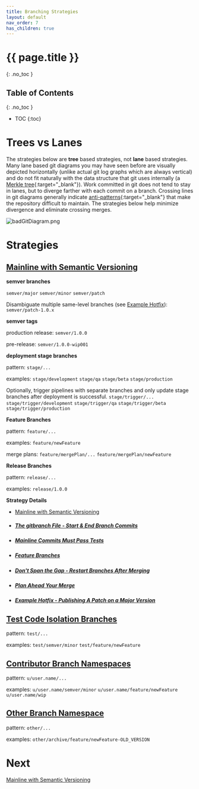 ```yaml
---
title: Branching Strategies
layout: default
nav_order: 7
has_children: true
---
```

# {{ page.title }}
{: .no_toc }

## Table of Contents
{: .no_toc }

- TOC
{:toc}

# Trees vs Lanes

The strategies below are __tree__ based strategies, not __lane__ based strategies. Many lane based git diagrams you may have seen before are visually depicted horizontally (unlike actual git log graphs which are always vertical) and do not fit naturally with the data structure that git uses internally (a [Merkle tree](https://en.wikipedia.org/wiki/Merkle_tree){:target="_blank"}). Work committed in git does not tend to stay in lanes, but to diverge farther with each commit on a branch. Crossing lines in git diagrams generally indicate [anti-patterns](https://en.wikipedia.org/wiki/Anti-pattern){:target="_blank"} that make the repository difficult to maintain. The strategies below help minimize divergence and eliminate crossing merges.

![badGitDiagram.png](/{{site.github.repository_name}}/assets/images/badGitDiagram.png)

# Strategies

## [Mainline with Semantic Versioning](./Mainline-with-Semantic-Versioning/Mainline-with-Semantic-Versioning.html)

**semver branches**

`semver/major`
`semver/minor`
`semver/patch`

Disambiguate multiple same-level branches (see [Example Hotfix](./Mainline-with-Semantic-Versioning/Example-Hotfix-Publishing-A-Patch-on-a-Major-Version.html)):
`semver/patch-1.0.x`

**semver tags**

production release:
`semver/1.0.0`

pre-release:
`semver/1.0.0-wip001`

**deployment stage branches**

pattern:
`stage/...`

examples:
`stage/development`
`stage/qa`
`stage/beta`
`stage/production`

Optionally, trigger pipelines with separate branches and only update stage branches after deployment is successful.
`stage/trigger/...`
`stage/trigger/development`
`stage/trigger/qa`
`stage/trigger/beta`
`stage/trigger/production`

__Feature Branches__

pattern:
`feature/...`

examples:
`feature/newFeature`

merge plans:
`feature/mergePlan/...`
`feature/mergePlan/newFeature`

__Release Branches__

pattern:
`release/...`

examples:
`release/1.0.0`

__Strategy Details__

* [Mainline with Semantic Versioning](./Mainline-with-Semantic-Versioning/Mainline-with-Semantic-Versioning.html)
* ##### [The gitbranch File - Start & End Branch Commits](./Mainline-with-Semantic-Versioning/The-gitbranch-File-Start-&-End-Branch-Commits.html)
* ##### [Mainline Commits Must Pass Tests](./Mainline-with-Semantic-Versioning/Mainline-Commits-Must-Pass-Tests.html)
* ##### [Feature Branches](./Mainline-with-Semantic-Versioning/Feature-Branches.html)
* ##### [Don't Span the Gap - Restart Branches After Merging](./Mainline-with-Semantic-Versioning/Don't-Span-the-Gap-Restart-Branches-After-Merging.html)
* ##### [Plan Ahead Your Merge](./Mainline-with-Semantic-Versioning/Plan-Ahead-Your-Merge.html)
* ##### [Example Hotfix - Publishing A Patch on a Major Version](./Mainline-with-Semantic-Versioning/Example-Hotfix-Publishing-A-Patch-on-a-Major-Version.html)

## [Test Code Isolation Branches](./Test-Code-Isolation-Branches.html)

pattern:
`test/...`

examples:
`test/semver/minor`
`test/feature/newFeature`

## [Contributor Branch Namespaces](./Contributor-Branch-Namespaces.html)

pattern:
`u/user.name/...` 

examples:
`u/user.name/semver/minor`
`u/user.name/feature/newFeature`
`u/user.name/wip`

## [Other Branch Namespace](./Other-Branch-Namespace.html)

pattern:
`other/...`

examples:
`other/archive/feature/newFeature-OLD_VERSION`

# Next

[Mainline with Semantic Versioning](./Mainline-with-Semantic-Versioning/Mainline-with-Semantic-Versioning.html)
